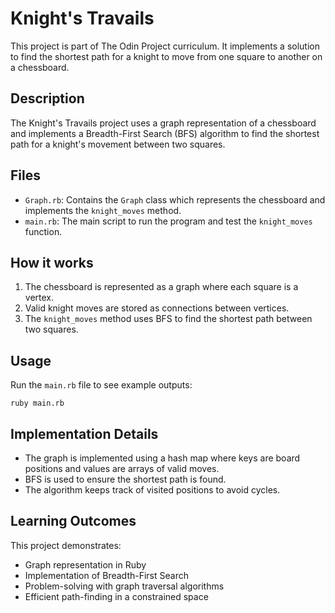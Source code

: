 # Knight's Travails

This project is part of The Odin Project curriculum. It implements a solution to find the shortest path for a knight to move from one square to another on a chessboard.

## Description

The Knight's Travails project uses a graph representation of a chessboard and implements a Breadth-First Search (BFS) algorithm to find the shortest path for a knight's movement between two squares.

## Files

- `Graph.rb`: Contains the `Graph` class which represents the chessboard and implements the `knight_moves` method.
- `main.rb`: The main script to run the program and test the `knight_moves` function.

## How it works

1. The chessboard is represented as a graph where each square is a vertex.
2. Valid knight moves are stored as connections between vertices.
3. The `knight_moves` method uses BFS to find the shortest path between two squares.

## Usage

Run the `main.rb` file to see example outputs:

```
ruby main.rb
```

## Implementation Details

- The graph is implemented using a hash map where keys are board positions and values are arrays of valid moves.
- BFS is used to ensure the shortest path is found.
- The algorithm keeps track of visited positions to avoid cycles.

## Learning Outcomes

This project demonstrates:
- Graph representation in Ruby
- Implementation of Breadth-First Search
- Problem-solving with graph traversal algorithms
- Efficient path-finding in a constrained space